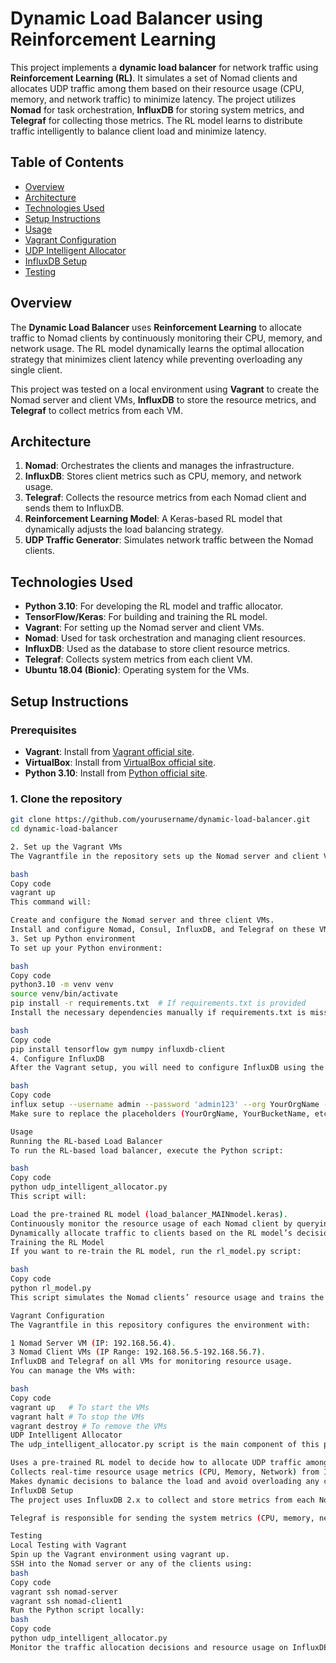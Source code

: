 # Dynamic Load Balancer using Reinforcement Learning

This project implements a **dynamic load balancer** for network traffic using **Reinforcement Learning (RL)**. It simulates a set of Nomad clients and allocates UDP traffic among them based on their resource usage (CPU, memory, and network traffic) to minimize latency. The project utilizes **Nomad** for task orchestration, **InfluxDB** for storing system metrics, and **Telegraf** for collecting those metrics. The RL model learns to distribute traffic intelligently to balance client load and minimize latency.

## Table of Contents
- [Overview](#overview)
- [Architecture](#architecture)
- [Technologies Used](#technologies-used)
- [Setup Instructions](#setup-instructions)
- [Usage](#usage)
- [Vagrant Configuration](#vagrant-configuration)
- [UDP Intelligent Allocator](#udp-intelligent-allocator)
- [InfluxDB Setup](#influxdb-setup)
- [Testing](#testing)

## Overview
The **Dynamic Load Balancer** uses **Reinforcement Learning** to allocate traffic to Nomad clients by continuously monitoring their CPU, memory, and network usage. The RL model dynamically learns the optimal allocation strategy that minimizes client latency while preventing overloading any single client.

This project was tested on a local environment using **Vagrant** to create the Nomad server and client VMs, **InfluxDB** to store the resource metrics, and **Telegraf** to collect metrics from each VM.

## Architecture
1. **Nomad**: Orchestrates the clients and manages the infrastructure.
2. **InfluxDB**: Stores client metrics such as CPU, memory, and network usage.
3. **Telegraf**: Collects the resource metrics from each Nomad client and sends them to InfluxDB.
4. **Reinforcement Learning Model**: A Keras-based RL model that dynamically adjusts the load balancing strategy.
5. **UDP Traffic Generator**: Simulates network traffic between the Nomad clients.

## Technologies Used
- **Python 3.10**: For developing the RL model and traffic allocator.
- **TensorFlow/Keras**: For building and training the RL model.
- **Vagrant**: For setting up the Nomad server and client VMs.
- **Nomad**: Used for task orchestration and managing client resources.
- **InfluxDB**: Used as the database to store client resource metrics.
- **Telegraf**: Collects system metrics from each client VM.
- **Ubuntu 18.04 (Bionic)**: Operating system for the VMs.
  
## Setup Instructions

### Prerequisites
- **Vagrant**: Install from [Vagrant official site](https://www.vagrantup.com/downloads).
- **VirtualBox**: Install from [VirtualBox official site](https://www.virtualbox.org/).
- **Python 3.10**: Install from [Python official site](https://www.python.org/downloads/).

### 1. Clone the repository
```bash
git clone https://github.com/yourusername/dynamic-load-balancer.git
cd dynamic-load-balancer

2. Set up the Vagrant VMs
The Vagrantfile in the repository sets up the Nomad server and client VMs. To spin up the VMs:

bash
Copy code
vagrant up
This command will:

Create and configure the Nomad server and three client VMs.
Install and configure Nomad, Consul, InfluxDB, and Telegraf on these VMs.
3. Set up Python environment
To set up your Python environment:

bash
Copy code
python3.10 -m venv venv
source venv/bin/activate
pip install -r requirements.txt  # If requirements.txt is provided
Install the necessary dependencies manually if requirements.txt is missing:

bash
Copy code
pip install tensorflow gym numpy influxdb-client
4. Configure InfluxDB
After the Vagrant setup, you will need to configure InfluxDB using the provided command in the Vagrantfile:

bash
Copy code
influx setup --username admin --password 'admin123' --org YourOrgName --bucket YourBucketName --retention 0 --force --token "YourAPIToken"
Make sure to replace the placeholders (YourOrgName, YourBucketName, etc.) with your actual setup details.

Usage
Running the RL-based Load Balancer
To run the RL-based load balancer, execute the Python script:

bash
Copy code
python udp_intelligent_allocator.py
This script will:

Load the pre-trained RL model (load_balancer_MAINmodel.keras).
Continuously monitor the resource usage of each Nomad client by querying InfluxDB.
Dynamically allocate traffic to clients based on the RL model’s decision to balance load and minimize latency.
Training the RL Model
If you want to re-train the RL model, run the rl_model.py script:

bash
Copy code
python rl_model.py
This script simulates the Nomad clients’ resource usage and trains the RL model to make intelligent traffic allocation decisions.

Vagrant Configuration
The Vagrantfile in this repository configures the environment with:

1 Nomad Server VM (IP: 192.168.56.4).
3 Nomad Client VMs (IP Range: 192.168.56.5-192.168.56.7).
InfluxDB and Telegraf on all VMs for monitoring resource usage.
You can manage the VMs with:

bash
Copy code
vagrant up   # To start the VMs
vagrant halt # To stop the VMs
vagrant destroy # To remove the VMs
UDP Intelligent Allocator
The udp_intelligent_allocator.py script is the main component of this project. It:

Uses a pre-trained RL model to decide how to allocate UDP traffic among the Nomad clients.
Collects real-time resource usage metrics (CPU, Memory, Network) from InfluxDB.
Makes dynamic decisions to balance the load and avoid overloading any client.
InfluxDB Setup
The project uses InfluxDB 2.x to collect and store metrics from each Nomad client. You can access InfluxDB’s web interface at http://192.168.56.4:8086 (after starting the VMs).

Telegraf is responsible for sending the system metrics (CPU, memory, network) to InfluxDB from each client VM. These metrics are queried in the udp_intelligent_allocator.py script to inform the RL model.

Testing
Local Testing with Vagrant
Spin up the Vagrant environment using vagrant up.
SSH into the Nomad server or any of the clients using:
bash
Copy code
vagrant ssh nomad-server
vagrant ssh nomad-client1
Run the Python script locally:
bash
Copy code
python udp_intelligent_allocator.py
Monitor the traffic allocation decisions and resource usage on InfluxDB.
